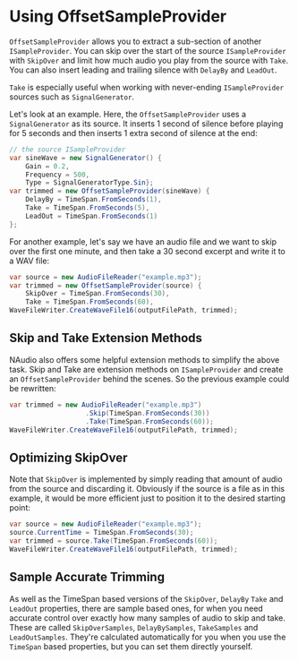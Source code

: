# Using OffsetSampleProvider

`OffsetSampleProvider` allows you to extract a sub-section of another `ISampleProvider`. You can skip over the start of the source `ISampleProvider` with `SkipOver` and limit how much audio you play from the source with `Take`. You can also insert leading and trailing silence with `DelayBy` and `LeadOut`. 

`Take` is especially useful when working with never-ending `ISampleProvider` sources such as `SignalGenerator`. 

Let's look at an example. Here, the `OffsetSampleProvider` uses a `SignalGenerator` as its source. It inserts 1 second of silence before playing for 5 seconds and then inserts 1 extra second of silence at the end:

```c#
// the source ISampleProvider
var sineWave = new SignalGenerator() { 
    Gain = 0.2, 
    Frequency = 500,
    Type = SignalGeneratorType.Sin};
var trimmed = new OffsetSampleProvider(sineWave) {
    DelayBy = TimeSpan.FromSeconds(1),
    Take = TimeSpan.FromSeconds(5),
    LeadOut = TimeSpan.FromSeconds(1)
};
```

For another example, let's say we have an audio file and we want to skip over the first one minute, and then take a 30 second excerpt and write it to a WAV file:

```c#
var source = new AudioFileReader("example.mp3");
var trimmed = new OffsetSampleProvider(source) {
    SkipOver = TimeSpan.FromSeconds(30),
    Take = TimeSpan.FromSeconds(60),
WaveFileWriter.CreateWaveFile16(outputFilePath, trimmed);
```

## Skip and Take Extension Methods

NAudio also offers some helpful extension methods to simplify the above task. Skip and Take are extension methods on `ISampleProvider` and create an `OffsetSampleProvider` behind the scenes. So the previous example could be rewritten:

```c#
var trimmed = new AudioFileReader("example.mp3")
                   .Skip(TimeSpan.FromSeconds(30))
                   .Take(TimeSpan.FromSeconds(60));
WaveFileWriter.CreateWaveFile16(outputFilePath, trimmed);
```

## Optimizing SkipOver

Note that `SkipOver` is implemented by simply reading that amount of audio from the source and discarding it. Obviously if the source is a file as in this example, it would be more efficient just to position it to the desired starting point:

```c#
var source = new AudioFileReader("example.mp3");
source.CurrentTime = TimeSpan.FromSeconds(30);
var trimmed = source.Take(TimeSpan.FromSeconds(60));
WaveFileWriter.CreateWaveFile16(outputFilePath, trimmed);
```


## Sample Accurate Trimming

As well as the TimeSpan based versions of the `SkipOver`, `DelayBy` `Take` and `LeadOut` properties, there are sample based ones, for when you need accurate control over exactly how many samples of audio to skip and take. These are called `SkipOverSamples`, `DelayBySamples`, `TakeSamples` and `LeadOutSamples`. They're calculated automatically for you when you use the `TimeSpan` based properties, but you can set them directly yourself.
